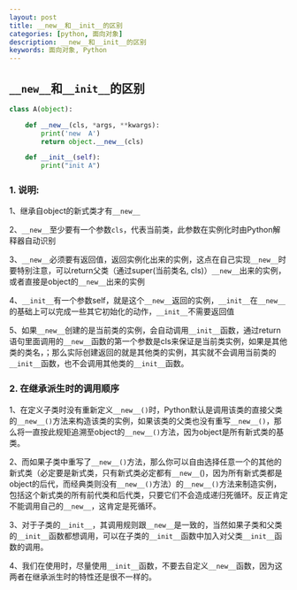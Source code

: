 ```yaml
---
layout: post
title: __new__和__init__的区别
categories: [python, 面向对象]
description: __new__和__init__的区别
keywords: 面向对象, Python
---
```


## ``__new__``和``__init__``的区别

```python
class A(object):

    def __new__(cls, *args, **kwargs):
        print('new  A')
        return object.__new__(cls)

    def __init__(self):
        print("init A")
```

### 1. 说明:

1、继承自object的新式类才有``__new__``

2、``__new__``至少要有一个参数``cls``，代表当前类，此参数在实例化时由Python解释器自动识别

3、``__new__``必须要有返回值，返回实例化出来的实例，这点在自己实现``__new__``时要特别注意，可以return父类（通过super(当前类名, cls)）``__new__``出来的实例，或者直接是object的``__new__``出来的实例

4、``__init__``有一个参数self，就是这个``__new__``返回的实例，``__init__``在``__new__``的基础上可以完成一些其它初始化的动作，``__init__``不需要返回值

5、如果``__new__``创建的是当前类的实例，会自动调用``__init__``函数，通过return语句里面调用的``__new__``函数的第一个参数是cls来保证是当前类实例，如果是其他类的类名，；那么实际创建返回的就是其他类的实例，其实就不会调用当前类的``__init__``函数，也不会调用其他类的``__init__``函数。

### 2. 在继承派生时的调用顺序

1、在定义子类时没有重新定义``__new__()``时，Python默认是调用该类的直接父类的``__new__()``方法来构造该类的实例，如果该类的父类也没有重写``__new__()``，那么将一直按此规矩追溯至object的``__new__()``方法，因为object是所有新式类的基类。

2、而如果子类中重写了``__new__()``方法，那么你可以自由选择任意一个的其他的新式类（必定要是新式类，只有新式类必定都有``__new__``()，因为所有新式类都是object的后代，而经典类则没有``__new__()``方法）的``__new__()``方法来制造实例，包括这个新式类的所有前代类和后代类，只要它们不会造成递归死循环。反正肯定不能调用自己的``__new__``，这肯定是死循环。

3、对于子类的``__init__``，其调用规则跟``__new__``是一致的，当然如果子类和父类的``__init__``函数都想调用，可以在子类的``__init__``函数中加入对父类``__init__``函数的调用。

4、我们在使用时，尽量使用``__init__``函数，不要去自定义``__new__``函数，因为这两者在继承派生时的特性还是很不一样的。
